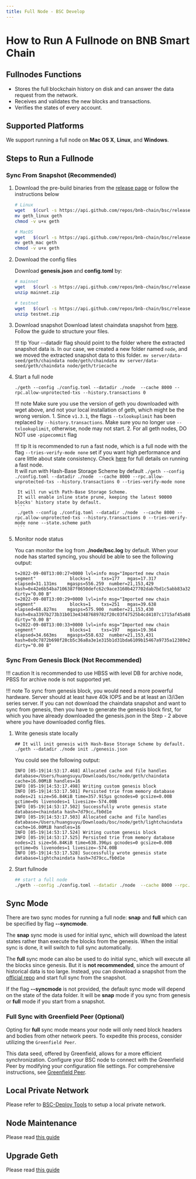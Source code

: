 ```yaml
---
title: Full Node - BSC Develop
---
```


# How to Run A Fullnode on BNB Smart Chain

## Fullnodes Functions

* Stores the full blockchain history on disk and can answer the data request from the network.
* Receives and validates the new blocks and transactions.
* Verifies the states of every account.

## Supported Platforms

We support running a full node on **Mac OS X**, **Linux**, and **Windows**.

## Steps to Run a Fullnode

### Sync From Snapshot (Recommended)

1. Download the pre-build binaries from the [release page](https://github.com/bnb-chain/bsc/releases/latest) or follow the instructions below

    ```bash
    # Linux
    wget   $(curl -s https://api.github.com/repos/bnb-chain/bsc/releases/latest |grep browser_ |grep geth_linux |cut -d\" -f4)
    mv geth_linux geth
    chmod -v u+x geth
    
    # MacOS
    wget   $(curl -s https://api.github.com/repos/bnb-chain/bsc/releases/latest |grep browser_ |grep geth_mac |cut -d\" -f4)
    mv geth_mac geth
    chmod -v u+x geth
    ```

2. Download the config files

    Download **genesis.json** and **config.toml** by:
    
    ```bash
    # mainnet
    wget   $(curl -s https://api.github.com/repos/bnb-chain/bsc/releases/latest |grep browser_ |grep mainnet |cut -d\" -f4)
    unzip mainnet.zip
    
    # testnet
    wget   $(curl -s https://api.github.com/repos/bnb-chain/bsc/releases/latest |grep browser_ |grep testnet |cut -d\" -f4)
    unzip testnet.zip
    ```

3. Download snapshot
    Download latest chaindata snapshot from [here](https://github.com/bnb-chain/bsc-snapshots). Follow the guide to structure your files.

    !!! tip
        Your --datadir flag should point to the folder where the extracted snapshot data is. 
        In our case, we created a new folder named `node`, and we moved the extracted snapshot data to this folder.
        ```
        mv server/data-seed/geth/chaindata node/geth/chaindata
        mv server/data-seed/geth/chaindata node/geth/triecache
        ```

4. Start a full node
    ```
    ./geth --config ./config.toml --datadir ./node  --cache 8000 --rpc.allow-unprotected-txs --history.transactions 0
    ```

    !!! note
        Make sure you use the version of geth you downloaded with wget above, and not your local installation of geth, which might be the wrong version.
        1. Since `v1.3.1`, the flags `--txlookuplimit` has been replaced by `--history.transactions`. Make sure you no longer use `--txlookuplimit`, otherwise, node may not start.
        2. For all geth nodes, DO NOT use `-pipecommit` flag

    !!! tip
        It is recommended to run a fast node, which is a full node with the flag `--tries-verify-mode none` set if you want high performance and care little about state consistency.
        Check [here](fast_node.md) for full details on running a fast node.  
        It will run with Hash-Base Storage Scheme by default
        ```
        ./geth --config ./config.toml --datadir ./node  --cache 8000 --rpc.allow-unprotected-txs --history.transactions 0 --tries-verify-mode none
        ```

        It will run with Path-Base Storage Scheme.  
        It will enable inline state prune, keeping the latest 90000 blocks' history state by default.
        ```
        ./geth --config ./config.toml --datadir ./node  --cache 8000 --rpc.allow-unprotected-txs --history.transactions 0 --tries-verify-mode none --state.scheme path
        ```


5. Monitor node status

    You can monitor the log from **./node/bsc.log** by default. When your node has started syncing, you should be able to see the following output:
    
    ```
    t=2022-09-08T13:00:27+0000 lvl=info msg="Imported new chain segment"             blocks=1    txs=177   mgas=17.317   elapsed=31.131ms    mgasps=556.259  number=21,153,429 hash=0x42e6b54ba7106387f0650defc62c9ace3160b427702dab7bd1c5abb83a32d8db dirty="0.00 B"
    t=2022-09-08T13:00:29+0000 lvl=info msg="Imported new chain segment"             blocks=1    txs=251   mgas=39.638   elapsed=68.827ms    mgasps=575.900  number=21,153,430 hash=0xa3397b273b31b013e43487689782f20c03f47525b4cd4107c1715af45a88796e dirty="0.00 B"
    t=2022-09-08T13:00:33+0000 lvl=info msg="Imported new chain segment"             blocks=1    txs=197   mgas=19.364   elapsed=34.663ms    mgasps=558.632  number=21,153,431 hash=0x0c7872b698f28cb5c36a8a3e1e315b1d31bda6109b15467a9735a12380e2ad14 dirty="0.00 B"
    ```

### Sync From Genesis Block (Not Recommended)

!!! caution
    It is recommended to use HBSS with level DB for archive node, PBSS for archive node is not supported yet.


!!! note
    To sync from genesis block, you would need a more powerful hardware. Server should at least have 40k IOPS and be at least an i3/i3en series server.
    If you can not download the chaindata snapshot and want to sync from genesis, then you have to generate the genesis block first, for which you have already downloaded the genesis.json in the Step - 2 above where you have downloaded config files.

1. Write genesis state locally

    ```
    ## It will init genesis with Hash-Base Storage Scheme by default.
    ./geth --datadir ./node init ./genesis.json
    ```
    
    You could see the following output:
    
    ```
    INFO [05-19|14:53:17.468] Allocated cache and file handles         database=/Users/huangsuyu/Downloads/bsc/node/geth/chaindata cache=16.00MiB handles=16
    INFO [05-19|14:53:17.498] Writing custom genesis block
    INFO [05-19|14:53:17.501] Persisted trie from memory database      nodes=21 size=56.84KiB time=357.915µs gcnodes=0 gcsize=0.00B gctime=0s livenodes=1 livesize=-574.00B
    INFO [05-19|14:53:17.502] Successfully wrote genesis state         database=chaindata hash=7d79cc…fb0d1e
    INFO [05-19|14:53:17.503] Allocated cache and file handles         database=/Users/huangsuyu/Downloads/bsc/node/geth/lightchaindata cache=16.00MiB handles=16
    INFO [05-19|14:53:17.524] Writing custom genesis block
    INFO [05-19|14:53:17.525] Persisted trie from memory database      nodes=21 size=56.84KiB time=638.396µs gcnodes=0 gcsize=0.00B gctime=0s livenodes=1 livesize=-574.00B
    INFO [05-19|14:53:17.528] Successfully wrote genesis state         database=lightchaindata hash=7d79cc…fb0d1e
    ```

2. Start fullnode

    ```bash
    ## start a full node
    ./geth --config ./config.toml --datadir ./node  --cache 8000 --rpc.allow-unprotected-txs --history.transactions 0
    ```

## Sync Mode

There are two sync modes for running a full node: **snap** and **full** which can be specified by flag **--syncmode**.

The **snap** sync mode is used for initial sync, which will download the latest states rather than execute the blocks from the genesis. When the initial sync is done, it will switch to full sync automatically.

The **full** sync mode can also be used to do initial sync, which will execute all the blocks since genesis. But it is **not recommended**, since the amount of historical data is too large. Instead, you can download a snapshot from the [official repo](https://github.com/bnb-chain/bsc-snapshots) and start full sync from the snapshot.

If the flag **--syncmode** is not provided, the default sync mode will depend on the state of the data folder. It will be **snap** mode if you sync from genesis or **full** mode if you start from a snapshot.

### Full Sync with Greenfield Peer (Optional)

Opting for **full** sync mode means your node will only need block headers and bodies from other network peers. To expedite this process,
consider utilizing the `Greenfield Peer`.

This data seed, offered by Greenfield, allows for a more efficient synchronization.
Configure your BSC node to connect with the Greenfield Peer by modifying your configuration file settings.
For comprehensive instructions, see [Greenfield Peer](../../../bnb-greenfield/for-developers/data-archive/greenfield-peer.md).

## Local Private Network
Please refer to [BSC-Deploy Tools](https://github.com/bnb-chain/node-deploy) to setup a local private network.

## Node Maintenance
Please read [this guide](node_maintenance.md)

## Upgrade Geth
Please read [this guide](upgrade_geth.md)

